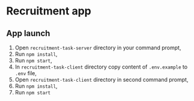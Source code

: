 # Recruitment app
## App launch

1. Open `recruitment-task-server` directory in your command prompt,
2. Run `npm install`,
3. Run `npm start`,
4. In `recruitment-task-client` directory copy content of `.env.example` to `.env` file,
5. Open `recruitment-task-client` directory in second command prompt,
6. Run `npm install`,
7. Run `npm start`